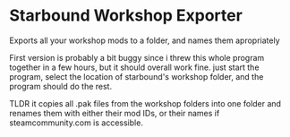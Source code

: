 # Starbound Workshop Exporter
 Exports all your workshop mods to a folder, and names them apropriately

First version is probably a bit buggy since i threw this whole program together in a few hours, but it should overall work fine. just start the program, select the location of starbound's workshop folder, and the program should do the rest.

TLDR it copies all .pak files from the workshop folders into one folder and renames them with either their mod IDs, or their names if steamcommunity.com is accessible.
